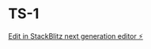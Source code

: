 # TS-1

[Edit in StackBlitz next generation editor ⚡️](https://stackblitz.com/~/github.com/iqq17/TS-1)